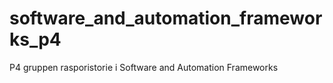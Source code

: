 # software_and_automation_frameworks_p4
P4 gruppen rasporistorie i Software and Automation Frameworks
